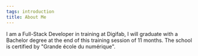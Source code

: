 ```yaml
---
tags: introduction
title: About Me
---
```


I am a Full-Stack Developer in training at Digifab, I will graduate with a Bachelor degree at the end of this training session of 11 months.
The school is certified by "Grande école du numérique".
